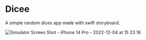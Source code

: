 # Dicee

A simple random dices app made with swift storyboard.

![Simulator Screen Shot - iPhone 14 Pro - 2022-12-04 at 15 23 16](https://user-images.githubusercontent.com/60455369/205508622-a4e5c179-4f6c-47c5-bc6d-f2a51ab4624f.png)
